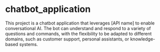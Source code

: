 # chatbot_application
This project is a chatbot application that leverages [API name] to enable conversational AI. The bot can understand and respond to a variety of questions and commands, with the flexibility to be adapted to different domains, such as customer support, personal assistants, or knowledge-based systems.
